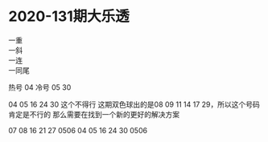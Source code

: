 # 2020-131期大乐透

一重          
一斜      
一连     
一同尾   

热号      04 
冷号      05 30
 
 
 04 05 16 24 30 这个不得行
 这期双色球出的是08 09 11 14 17 29，所以这个号码肯定是不行的
 那么需要在找到一个新的更好的解决方案
 
 
 07 08 16 21 27   0506
 04 05 16 24 30   0506
 
 
